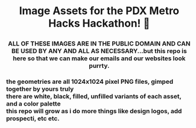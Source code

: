 <h1><p align="center">Image Assets for the PDX Metro Hacks Hackathon! 🚀</p></h1>

<h3><p align="center">ALL OF THESE IMAGES ARE IN THE PUBLIC DOMAIN AND CAN BE USED BY ANY AND ALL AS NECESSARY...but this repo is here so that we can make our emails and our websites look purrty.</p></h3>

<h3>the geometries are all 1024x1024 pixel PNG files, gimped together by yours truly<br>there are white, black, filled, unfilled variants of each asset, and a color palette<br>this repo will grow as i do more things like design logos, add prospecti, etc etc.</h3>
